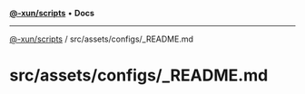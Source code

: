 [**@-xun/scripts**](../../../../README.md) • **Docs**

***

[@-xun/scripts](../../../../README.md) / src/assets/configs/\_README.md

# src/assets/configs/\_README.md
